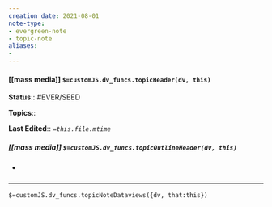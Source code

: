 ```yaml
---
creation date: 2021-08-01
note-type: 
- evergreen-note
- topic-note
aliases:
- 
---
```

 
#### [[mass media]] `$=customJS.dv_funcs.topicHeader(dv, this)`

 

**Status**:: #EVER/SEED 

**Topics**:: 

**Last Edited**:: *`=this.file.mtime`*

##### [[mass media]] `$=customJS.dv_funcs.topicOutlineHeader(dv, this)`
- 

### <hr class="dataviews"/>

`$=customJS.dv_funcs.topicNoteDataviews({dv, that:this})`


